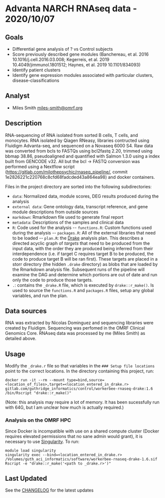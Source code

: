 # Advanta NARCH RNAseq data - 2020/10/07

## Goals
- Differential gene analysis of ? vs Control subjects
- Score previously described gene modules (Banchereau, et al. 2016 10.1016/j.cell.2016.03.008; Kegerreis, et al. 2019 10.4049/jimmunol.1801512; Haynes, et al. 2019  10.1101/834093)
- Identify patient clusters
- Identify gene expression modules associated with particular clusters, disease-classifications

## Analyst
- Miles Smith <miles-smith@omrf.org>

## Description
RNA-sequencing of RNA isolated from sorted B cells, T cells, and monocytes. RNA isolated by Qiagen RNeasy, libraries contructed using
Fluidigm Advanta-seq, and sequenced on a Novaseq 6000 S4.  Raw data was
converted from bcls to FASTQs using bcl2fastq 2.20, trimmed using bbmap 38.86, pseudoaligned and quantified
with Salmon 1.3.0 using a index built from GENCODE v32.  All but the bcl -> FASTQ conversion was performed
using a Nextflow script (https://gitlab.com/milothepsychic/rnaseq_pipeline/,
commit 1e2826221c220768c8cfd68fadcded43a864ea98) and docker containers.

Files in the project directory are sorted into the following subdirectories:
- `data`: Normalized data, module scores, DEG results produced during the analysis
- `external data`: Gene ontology data, transcript reference, and gene module descriptions from outside sources
- `markdown`: Rmarkdown file used to generate final report
- `metadata`: Descriptions of the samples and clinical data
- `R`: Code used for the analysis
-- `functions.R`: Custom functions used during the analysis
-- `packages.R`: All of the external libraries that need to be loaded
-- `plan.R`: the [Drake](https://github.com/ropensci/drake) analysis plan.  This describes a directed acyclic graph of *targets* that need to be produced from the input data, with the order they are produced being inferred from their interdependence (i.e. if target C requires target B to be produced, the code to produce target B will be ran first).  These targets are placed in a storr directory (the hidden `.drake` directory) as blobs that are loaded by the Rmarkdown analysis file.  Subsequent runs of the pipeline will examine the DAG and determine which portions are out of date and run only the code to produce those targets.
- `.`: contains the `_drake.R` file, which is executed by `drake::r_make()`.  Is used to source the `functions.R` and `packages.R` files, setup any global variables, and run the plan.

## Data sources
RNA was extracted by Nicolas Dominguez and sequencing libraries
were created by Fluidigm.  Sequencing was perfomed in the
OMRF Clinical Genomics Core.  RNAseq data was processed by me (Miles Smith) as
detailed above.

## Usage

Modify the `_drake.r` file so that variables in the `### Setup file locations` point to the correct locations.
In the directory containing this project, run:
  ```
docker run -it --rm --mount type=bind,source=<location_of_files>,target=<location_entered_in_drake.r> gitlab.com/guthridge_informatics/control/workerbee-rnaseq-drake:1.6 /bin/Rscript "drake::r_make()"
```

(Note: this analysis may require a lot of memory.  It has been sucessfully run with 64G, but I am unclear how much is actually required.)

### Analysis on the OMRF HPC

Since Docker is incompatible with use on a shared compute cluster (Docker requires elevated permissions that no sane admin would grant), it is necessary to use [Singularity](https://sylabs.io/guides/3.5/user-guide/).  To run:
  ```
module load singularity
singularity exec --bind=<location_entered_in_drake.r> /Volumes/guth_aci_informatics/software/workerbee-rnaseq-drake-1.6.sif Rscript -e "drake::r_make('<path to _drake.r>')"
```

## Last Updated
See the [CHANGELOG](CHANGELOG.md) for the latest updates
